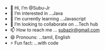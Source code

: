 - 👋 Hi, I’m @Subu-Jr
- 👀 I’m interested in ...Java
- 🌱 I’m currently learning ...Javascript
- 💞️ I’m looking to collaborate on ...Tech hub
- 📫 How to reach me ... subazjr@gmail.com
- 😄 Pronouns: ...tamil, English
- ⚡ Fun fact: ...with code

<!---
Subu-Jr/Subu-Jr is a ✨ special ✨ repository because its `README.md` (this file) appears on your GitHub profile.
You can click the Preview link to take a look at your changes.
--->
